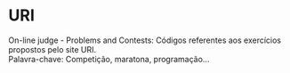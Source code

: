 # URI
On-line judge - Problems and Contests:
Códigos referentes aos exercícios propostos pelo site URI.<br>
Palavra-chave: Competição, maratona, programação...

